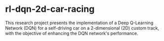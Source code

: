 # rl-dqn-2d-car-racing
This research project presents the implementation of a Deep Q-Learning Network (DQN) for a self-driving car on a 2-dimensional (2D) custom track, with the objective of enhancing the DQN network's performance.
